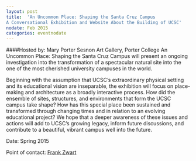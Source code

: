 ```yaml
---
layout: post
title:  'An Uncommon Place: Shaping the Santa Cruz Campus
A Conversational Exhibition and Website About the Building of UCSC'
nodate: Feb 2015
categories: eventnodate
---
```

####Hosted by: Mary Porter Sesnon Art Gallery, Porter College
An Uncommon Place: Shaping the Santa Cruz Campus will present an ongoing investigation into the transformation of a spectacular natural site into the one of the most cherished university campuses in the world. 

Beginning with the assumption that UCSC’s extraordinary physical setting and its educational vision are inseparable, the exhibition will focus on place-making and architecture as a broadly interactive process. How did the ensemble of sites, structures, and environments that form the UCSC campus take shape? How has this special place been sustained and transformed through changing times and in relation to an evolving educational project? We hope that a deeper awareness of these issues and actions will add to UCSC’s growing legacy, inform future discussions, and contribute to a beautiful, vibrant campus well into the future.

Date: Spring 2015

Point of contact: [Frank Zwart](mailto:fzwart@ucsc.edu)